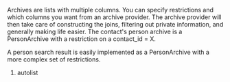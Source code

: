 <properties date="2016-05-10"
SortOrder="3"
/>

Archives are lists with multiple columns. You can specify restrictions and which columns you want from an archive provider. The archive provider will then take care of constructing the joins, filtering out private information, and generally making life easier.
The contact's person archive is a PersonArchive with a restriction on a contact\_id = X.

A person search result is easily implemented as a PersonArchive with a more complex set of restrictions.

1. autolist

